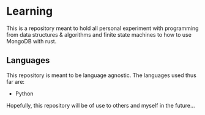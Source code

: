 # Learning 
This is a repository meant to hold all personal experiment with programming from data structures & algorithms and finite state machines to how to use MongoDB with rust.

## Languages
This repository is meant to be language agnostic. The languages used thus far are:
* Python

Hopefully, this repository will be of use to others and myself in the future...
